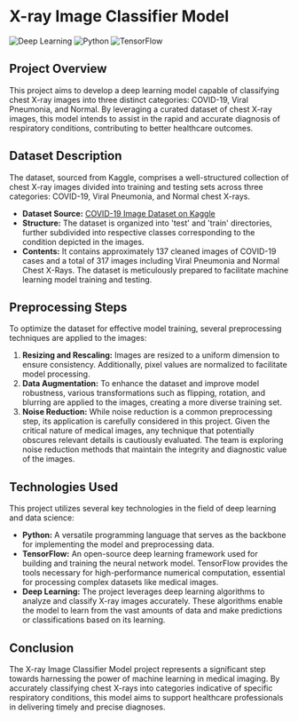 # X-ray Image Classifier Model


![Deep Learning](https://img.shields.io/badge/Deep-Learning-blue)
![Python](https://img.shields.io/badge/Language-Python-green)
![TensorFlow](https://img.shields.io/badge/Framework-TensorFlow-orange)

## Project Overview

This project aims to develop a deep learning model capable of classifying chest X-ray images into three distinct categories: COVID-19, Viral Pneumonia, and Normal. By leveraging a curated dataset of chest X-ray images, this model intends to assist in the rapid and accurate diagnosis of respiratory conditions, contributing to better healthcare outcomes.

## Dataset Description

The dataset, sourced from Kaggle, comprises a well-structured collection of chest X-ray images divided into training and testing sets across three categories: COVID-19, Viral Pneumonia, and Normal chest X-rays.

- **Dataset Source:** [COVID-19 Image Dataset on Kaggle](https://www.kaggle.com/datasets/pranavraikokte/covid19-image-dataset/data)
- **Structure:** The dataset is organized into 'test' and 'train' directories, further subdivided into respective classes corresponding to the condition depicted in the images.
- **Contents:** It contains approximately 137 cleaned images of COVID-19 cases and a total of 317 images including Viral Pneumonia and Normal Chest X-Rays. The dataset is meticulously prepared to facilitate machine learning model training and testing.

## Preprocessing Steps

To optimize the dataset for effective model training, several preprocessing techniques are applied to the images:

1. **Resizing and Rescaling:** Images are resized to a uniform dimension to ensure consistency. Additionally, pixel values are normalized to facilitate model processing.
2. **Data Augmentation:** To enhance the dataset and improve model robustness, various transformations such as flipping, rotation, and blurring are applied to the images, creating a more diverse training set.
3. **Noise Reduction:** While noise reduction is a common preprocessing step, its application is carefully considered in this project. Given the critical nature of medical images, any technique that potentially obscures relevant details is cautiously evaluated. The team is exploring noise reduction methods that maintain the integrity and diagnostic value of the images.

## Technologies Used

This project utilizes several key technologies in the field of deep learning and data science:

- **Python:** A versatile programming language that serves as the backbone for implementing the model and preprocessing data.
- **TensorFlow:** An open-source deep learning framework used for building and training the neural network model. TensorFlow provides the tools necessary for high-performance numerical computation, essential for processing complex datasets like medical images.
- **Deep Learning:** The project leverages deep learning algorithms to analyze and classify X-ray images accurately. These algorithms enable the model to learn from the vast amounts of data and make predictions or classifications based on its learning.

## Conclusion

The X-ray Image Classifier Model project represents a significant step towards harnessing the power of machine learning in medical imaging. By accurately classifying chest X-rays into categories indicative of specific respiratory conditions, this model aims to support healthcare professionals in delivering timely and precise diagnoses.

